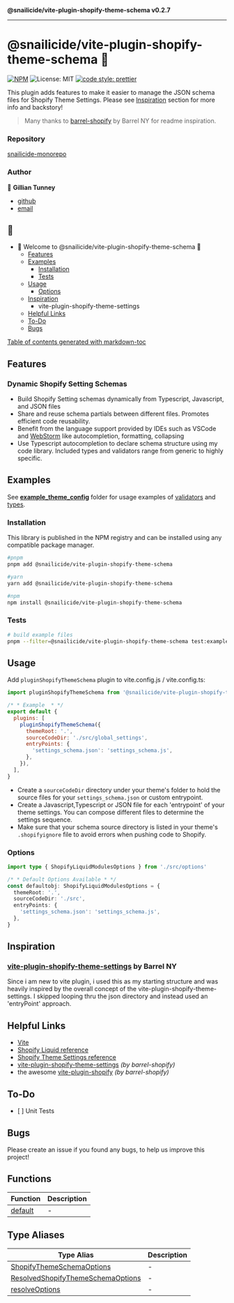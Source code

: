 **@snailicide/vite-plugin-shopify-theme-schema v0.2.7**

---

# @snailicide/vite-plugin-shopify-theme-schema 🐌

[![NPM](https://img.shields.io/npm/v/@snailicide/vite-plugin-shopify-theme-schema)](http://www.npmjs.com/package/@snailicide/vite-plugin-shopify-theme-schema)
![License: MIT](https://img.shields.io/npm/l/@snailicide/vite-plugin-shopify-theme-schema)
[![code style: prettier](https://img.shields.io/badge/code_style-prettier-ff69b4.svg?style=flat-square)](https://github.com/prettier/prettier)

This plugin adds features to make it easier to manage the JSON schema files for
Shopify Theme Settings. Please see [Inspiration](#inspiration) section for more
info and backstory!

> Many thanks to [barrel-shopify](https://github.com/barrel/barrel-shopify) by
> Barrel NY for readme inspiration.

### Repository

[snailicide-monorepo](https://github.com/gbtunney/snailicide-monorepo.git)

### Author

👤 **Gillian Tunney**

- [github](https://github.com/gbtunney)
- [email](mailto:gbtunney@mac.com)

## 🐌

- 🐌 Welcome to @snailicide/vite-plugin-shopify-theme-schema 🐌
  - [Features](#features)
  - [Examples](#examples)
    - [Installation](#installation)
    - [Tests](#tests)
  - [Usage](#usage)
    - [Options](#options)
  - [Inspiration](#inspiration)
    - vite-plugin-shopify-theme-settings
  - [Helpful Links](#helpful-links)
  - [To-Do](#to-do)
  - [Bugs](#bugs)

[Table of contents generated with markdown-toc](http://ecotrust-canada.github.io/markdown-toc)

## Features

### Dynamic Shopify Setting Schemas

- Build Shopify Setting schemas dynamically from Typescript, Javascript, and
  JSON files
- Share and reuse schema partials between different files. Promotes efficient
  code reusability.
- Benefit from the language support provided by IDEs such as VSCode and
  [WebStorm](https://www.jetbrains.com/webstorm/) like autocompletion,
  formatting, collapsing
- Use Typescript autocompletion to declare schema structure using my code
  library. Included types and validators range from generic to highly specific.

## Examples

See [**example_theme_config**](_media/example_theme_config) folder for usage
examples of [validators](_media/settings_colors.ts) and
[types](_media/settings_typography.ts).

### Installation

This library is published in the NPM registry and can be installed using any
compatible package manager.

```sh
#pnpm
pnpm add @snailicide/vite-plugin-shopify-theme-schema

#yarn
yarn add @snailicide/vite-plugin-shopify-theme-schema

#npm
npm install @snailicide/vite-plugin-shopify-theme-schema
```

### Tests

```sh
# build example files
pnpm --filter=@snailicide/vite-plugin-shopify-theme-schema test:example
```

## Usage

Add `pluginShopifyThemeSchema` plugin to vite.config.js / vite.config.ts:

```js
import pluginShopifyThemeSchema from '@snailicide/vite-plugin-shopify-theme-schema'

/* * Example  * */
export default {
  plugins: [
    pluginShopifyThemeSchema({
      themeRoot: '.',
      sourceCodeDir: './src/global_settings',
      entryPoints: {
        'settings_schema.json': 'settings_schema.js',
      },
    }),
  ],
}
```

- Create a `sourceCodeDir` directory under your theme's folder to hold the
  source files for your `settings_schema.json` or custom entrypoint.
- Create a Javascript,Typescript or JSON file for each 'entrypoint' of your
  theme settings. You can compose different files to determine the settings
  sequence.
- Make sure that your schema source directory is listed in your theme's
  `.shopifyignore` file to avoid errors when pushing code to Shopify.

### Options

```ts
import type { ShopifyLiquidModulesOptions } from './src/options'

/* * Default Options Available * */
const defaultobj: ShopifyLiquidModulesOptions = {
  themeRoot: '.',
  sourceCodeDir: './src',
  entryPoints: {
    'settings_schema.json': 'settings_schema.js',
  },
}
```

## Inspiration

### [vite-plugin-shopify-theme-settings](https://github.com/barrel/barrel-shopify/tree/main/packages/vite-plugin-shopify-theme-settings) by Barrel NY

Since i am new to vite plugin, i used this as my starting structure and was
heavily inspired by the overall concept of the
vite-plugin-shopify-theme-settings. I skipped looping thru the json directory
and instead used an 'entryPoint' approach.

## Helpful Links

- [Vite](https://vitejs.dev/)
- [Shopify Liquid reference](https://shopify.dev/api/liquid)
- [Shopify Theme Settings reference](https://shopify.dev/themes/architecture/settings)
- [vite-plugin-shopify-theme-settings](https://github.com/barrel/barrel-shopify/tree/main/packages/vite-plugin-shopify-theme-settings)
  _(by barrel-shopify)_
- the awesome
  [vite-plugin-shopify](https://github.com/barrel/barrel-shopify/tree/main/packages/vite-plugin-shopify)
  _(by barrel-shopify)_

## To-Do

- \[ ] Unit Tests

## Bugs

Please create an issue if you found any bugs, to help us improve this project!

## Functions

| Function                        | Description |
| ------------------------------- | ----------- |
| [default](functions/default.md) | -           |

## Type Aliases

| Type Alias                                                                             | Description |
| -------------------------------------------------------------------------------------- | ----------- |
| [ShopifyThemeSchemaOptions](type-aliases/ShopifyThemeSchemaOptions.md)                 | -           |
| [ResolvedShopifyThemeSchemaOptions](type-aliases/ResolvedShopifyThemeSchemaOptions.md) | -           |
| [resolveOptions](type-aliases/resolveOptions.md)                                       | -           |
